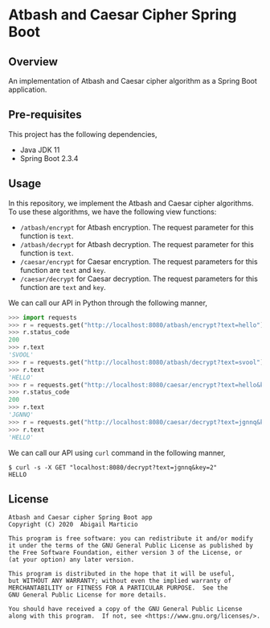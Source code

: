 # Atbash and Caesar Cipher Spring Boot

## Overview

An implementation of Atbash and Caesar cipher algorithm as a Spring Boot application.

## Pre-requisites

This project has the following dependencies,

* Java JDK 11
* Spring Boot 2.3.4

## Usage

In this repository, we implement the Atbash and Caesar cipher algorithms. To use these algorithms, we have the following view functions:

* `/atbash/encrypt` for Atbash encryption. The request parameter for this function is `text`.
* `/atbash/decrypt` for Atbash decryption. The request parameter for this function is `text`.
* `/caesar/encrypt` for Caesar encryption. The request parameters for this function are `text` and `key`.
* `/caesar/decrypt` for Caesar decryption. The request parameters for this function are `text` and `key`.

We can call our API in Python through the following manner,

```python
>>> import requests
>>> r = requests.get("http://localhost:8080/atbash/encrypt?text=hello")
>>> r.status_code
200
>>> r.text
'SVOOL'
>>> r = requests.get("http://localhost:8080/atbash/decrypt?text=svool")
>>> r.text
'HELLO'
>>> r = requests.get("http://localhost:8080/caesar/encrypt?text=hello&key=2")
>>> r.status_code
200
>>> r.text
'JGNNQ'
>>> r = requests.get("http://localhost:8080/caesar/decrypt?text=jgnnq&key=2")
>>> r.text
'HELLO'
```
We can call our API using `curl` command in the following manner,

```buildoutcfg
$ curl -s -X GET "localhost:8080/decrypt?text=jgnnq&key=2"
HELLO
```

## License

```
Atbash and Caesar cipher Spring Boot app
Copyright (C) 2020  Abigail Marticio

This program is free software: you can redistribute it and/or modify
it under the terms of the GNU General Public License as published by
the Free Software Foundation, either version 3 of the License, or
(at your option) any later version.

This program is distributed in the hope that it will be useful,
but WITHOUT ANY WARRANTY; without even the implied warranty of
MERCHANTABILITY or FITNESS FOR A PARTICULAR PURPOSE.  See the
GNU General Public License for more details.

You should have received a copy of the GNU General Public License
along with this program.  If not, see <https://www.gnu.org/licenses/>.
```